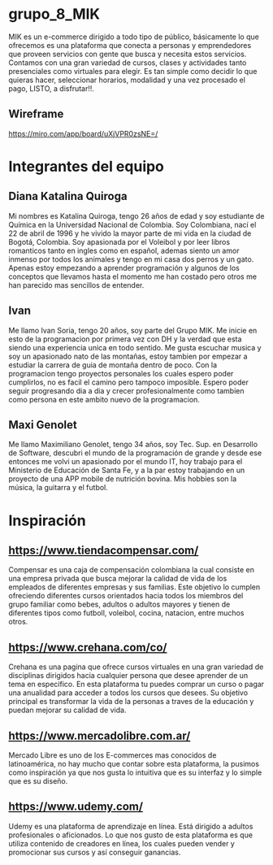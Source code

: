 # grupo_8_MIK

MIK es un e-commerce dirigido a todo tipo de público, básicamente lo que ofrecemos es una plataforma que conecta a personas y emprendedores que proveen servicios con gente que busca y necesita estos servicios. Contamos con una gran variedad de cursos, clases y actividades tanto presenciales como virtuales para elegir. Es tan simple como decidir lo que quieras hacer, seleccionar horarios, modalidad y una vez procesado el pago, LISTO, a disfrutar!!.

## Wireframe

https://miro.com/app/board/uXjVPR0zsNE=/

> > > > > > > > > > > > > > > > > > > > > > > > > > > > > > > > > > > > > > > > > > > > > > > > > > > > > > > > > > > >

# Integrantes del equipo

## Diana Katalina Quiroga

Mi nombres es Katalina Quiroga, tengo 26 años de edad y soy estudiante de Química en la Universidad Nacional de Colombia. Soy Colombiana, nací el 22 de abril de 1996 y he vivido la mayor parte de mi vida en la ciudad de Bogotá, Colombia. Soy apasionada por el Voleibol y por leer libros romanticos tanto en ingles como en español, ademas siento un amor inmenso por todos los animales y tengo en mi casa dos perros y un gato. Apenas estoy empezando a aprender programación y algunos de los conceptos que llevamos hasta el momento me han costado pero otros me han parecido mas sencillos de entender.

## Ivan

Me llamo Ivan Soria, tengo 20 años, soy parte del Grupo MIK. Me inicie en esto de la programacion por primera vez con DH y la verdad que esta siendo una experiencia unica en todo sentido. Me gusta escuchar musica y soy un apasionado nato de las montañas, estoy tambien por empezar a estudiar la carrera de guia de montaña dentro de poco. Con la programacion tengo proyectos personales los cuales espero poder cumplirlos, no es facil el camino pero tampoco imposible. Espero poder seguir progresando dia a dia y crecer profesionalmente como tambien como persona en este ambito nuevo de la programacion.

## Maxi Genolet

Me llamo Maximiliano Genolet, tengo 34 años, soy Tec. Sup. en Desarrollo de Software, descubri el mundo de la programación de grande y desde ese entonces me volvi un apasionado por el mundo IT, hoy trabajo para el Ministerio de Educación de Santa Fe, y a la par estoy trabajando en un proyecto de una APP mobile de nutrición bovina. Mis hobbies son la música, la guitarra y el futbol.

# Inspiración

## https://www.tiendacompensar.com/

Compensar es una caja de compensación colombiana la cual consiste en una empresa privada que busca mejorar la calidad de vida de los empleados de diferentes empresas y sus familias. Este objetivo lo cumplen ofreciendo diferentes cursos orientados hacia todos los miembros del grupo familiar como bebes, adultos o adultos mayores y tienen de diferentes tipos como futboll, voleibol, cocina, natacion, entre muchos otros.

## https://www.crehana.com/co/

Crehana es una pagina que ofrece cursos virtuales en una gran variedad de disciplinas dirigidos hacia cualquier persona que desee aprender de un tema en especifico. En esta plataforma tu puedes comprar un curso o pagar una anualidad para acceder a todos los cursos que desees. Su objetivo principal es transformar la vida de la personas a traves de la educación y puedan mejorar su calidad de vida.

## https://www.mercadolibre.com.ar/

Mercado Libre es uno de los E-commerces mas conocidos de latinoamérica, no hay mucho que contar sobre esta plataforma, la pusimos como inspiración ya que nos gusta lo intuitiva que es su interfaz y lo simple que es su diseño.

## https://www.udemy.com/

Udemy es una plataforma de aprendizaje en línea. Está dirigido a adultos profesionales o aficionados. ​Lo que nos gusto de esta plataforma es que utiliza contenido de creadores en línea, los cuales pueden vender y promocionar sus cursos y así conseguir ganancias.

> > > > > > > > > > > > > > > > > > > > > > > > > > > > > > > > > > > > > > > > > > > > > > > > > > > > > > > > > > > >
